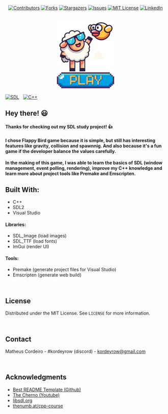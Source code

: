 <!-- PROJECT SHIELDS -->
<div align="center">

  <a href="">[![Contributors][contributors-shield]][contributors-url]</a>
  <a href="">[![Forks][forks-shield]][forks-url]</a>
  <a href="">[![Stargazers][stars-shield]][stars-url]</a>
  <a href="">[![Issues][issues-shield]][issues-url]</a>
  <a href="">[![MIT License][license-shield]][license-url]</a>
  <a href="">[![LinkedIn][linkedin-shield]][linkedin-url]</a>

</div>

<!-- PROJECT LOGO -->
<br />
<div align="center">
  <a href="https://kordeyrow.github.io/flappy-bird-sdl/">
    <img src="docs/logo.png" alt="Logo" width="180" height="160">
  </a>
  </br>
  <a href="https://kordeyrow.github.io/flappy-bird-sdl/">
    <img src="docs/play-btn.png" alt="Play Button" width="180" height="50">
  </a>
</div>

<a href="https://www.libsdl.org/"><img src="https://upload.wikimedia.org/wikipedia/commons/1/16/Simple_DirectMedia_Layer%2C_Logo.svg" alt="SDL" style="width:130px; height:auto;"></a>ㅤ<a href="https://isocpp.org/"><img src="https://raw.githubusercontent.com/isocpp/logos/master/cpp_logo.png" alt="C++" style="width:60px; height:auto;"></a>



<!-- ABOUT THE PROJECT -->
## Hey there! 😃
#### Thanks for checking out my SDL study project! 👍
#### I chose Flappy Bird game because it is simple, but still has interesting features like gravity, collision and spawnnig. And also because it's a fun game if the developer balance the values carefully.
#### In the making of this game, I was able to learn the basics of SDL (window management, event polling, rendering), improve my C++ knowledge and learn more about project tools like Premake and Emscripten.

## Built With:
* C++
* SDL2
* Visual Studio
#### Libraries:
* SDL_Image (load images)
* SDL_TTF (load fonts)
* ImGui (render UI)
#### Tools:
* Premake (generate project files for Visual Studio)
* Emscripten (generate web build)

</br>

<!-- LICENSE -->
## License

Distributed under the MIT License. See `LICENSE` for more information.

</br>

<!-- CONTACT -->
## Contact

Matheus Cordeiro - #kordeyrow (discord) - kordeyrow@gmail.com

</br>

<!-- ACKNOWLEDGMENTS -->
## Acknowledgments

* [Best README Template (Github)](https://github.com/othneildrew/Best-README-Template/tree/main?tab=readme-ov-file)
* [The Cherno (Youtube)](https://www.youtube.com/@TheCherno)
* [libsdl.org](https://www.libsdl.org/)
* [thenumb.at/cpp-course](https://thenumb.at/cpp-course/index.html#sdl)



<!-- MARKDOWN LINKS & IMAGES -->
<!-- https://www.markdownguide.org/basic-syntax/#reference-style-links -->
[contributors-shield]: https://img.shields.io/github/contributors/kordeyrow/flappy-bird-sdl.svg?style=for-the-badge
[contributors-url]: https://github.com/kordeyrow/flappy-bird-sdl/graphs/contributors
[forks-shield]: https://img.shields.io/github/forks/kordeyrow/flappy-bird-sdl.svg?style=for-the-badge
[forks-url]: https://github.com/kordeyrow/flappy-bird-sdl/network/members
[stars-shield]: https://img.shields.io/github/stars/kordeyrow/flappy-bird-sdl.svg?style=for-the-badge
[stars-url]: https://github.com/kordeyrow/flappy-bird-sdl/stargazers
[issues-shield]: https://img.shields.io/github/issues/kordeyrow/flappy-bird-sdl.svg?style=for-the-badge
[issues-url]: https://github.com/kordeyrow/flappy-bird-sdl/issues
[license-shield]: https://img.shields.io/github/license/kordeyrow/flappy-bird-sdl.svg?style=for-the-badge
[license-url]: https://github.com/kordeyrow/flappy-bird-sdl/blob/master/LICENSE
[linkedin-shield]: https://img.shields.io/badge/-LinkedIn-black.svg?style=for-the-badge&logo=linkedin&colorB=555
[linkedin-url]: https://www.linkedin.com/in/matheus-cordeiro-023025158/